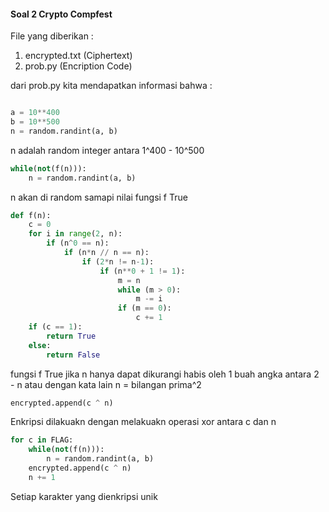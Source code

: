 #### Soal 2 Crypto Compfest

File yang diberikan : 
<ol>
<li>encrypted.txt (Ciphertext) </li>
<li>prob.py (Encription Code)</li>
</ol>

dari prob.py kita mendapatkan informasi bahwa : 

```python

a = 10**400
b = 10**500
n = random.randint(a, b)

```
n adalah random integer antara 1^400 - 10^500  

```python
while(not(f(n))):
    n = random.randint(a, b)
```
n akan di random samapi nilai fungsi f True

```python
def f(n):
    c = 0
    for i in range(2, n):
        if (n^0 == n):
            if (n*n // n == n):
                if (2*n != n-1):
                    if (n**0 + 1 != 1):
                        m = n
                        while (m > 0):
                            m -= i
                        if (m == 0):
                            c += 1
    if (c == 1):
        return True
    else:
        return False
```

fungsi f True jika n hanya dapat dikurangi habis oleh 1 buah angka antara 2 - n atau dengan kata lain n = bilangan prima^2

```python
encrypted.append(c ^ n)
```
Enkripsi dilakuakn dengan melakuakn operasi xor antara c dan n

```python
for c in FLAG:
    while(not(f(n))):
        n = random.randint(a, b)
    encrypted.append(c ^ n)
    n += 1
```
Setiap karakter yang dienkripsi unik